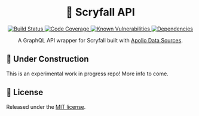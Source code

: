 <h1 align="center" style="text-align: center;">🌠 Scryfall API</h1>
<p align="center">
  <a href="https://travis-ci.org/Saeris/scryfall-api">
    <img src="https://travis-ci.org/Saeris/scryfall-api.svg?branch=master" alt="Build Status">
  </a>
  <a href="https://codecov.io/gh/Saeris/scryfall-api">
    <img src="https://codecov.io/gh/Saeris/scryfall-api/branch/master/graph/badge.svg" alt="Code Coverage"/>
  </a>
  <a href="https://snyk.io/test/github/Saeris/scryfall-api?targetFile=package.json">
    <img src="https://snyk.io/test/github/Saeris/scryfall-api/badge.svg?targetFile=package.json" alt="Known Vulnerabilities">
  </a>
  <a href="https://greenkeeper.io/">
    <img src="https://badges.greenkeeper.io/Saeris/scryfall-api.svg" alt="Dependencies">
  </a>
</p>
<p align="center">A GraphQL API wrapper for Scryfall built with <a href="https://www.apollographql.com/docs/apollo-server/features/data-sources.html">Apollo Data Sources</a>.</p>

## 🚧 Under Construction

This is an experimental work in progress repo! More info to come.

## 🥂 License

Released under the [MIT license](https://github.com/Saeris/scryfall-api/blob/master/LICENSE.md).
